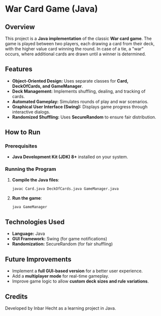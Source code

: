 # War Card Game (Java)

## Overview
This project is a **Java implementation** of the classic **War card game**. The game is played between two players, each drawing a card from their deck, with the higher value card winning the round. In case of a tie, a "war" occurs, where additional cards are drawn until a winner is determined.

## Features
- **Object-Oriented Design:** Uses separate classes for **Card, DeckOfCards, and GameManager**.
- **Deck Management:** Implements shuffling, dealing, and tracking of cards.
- **Automated Gameplay:** Simulates rounds of play and war scenarios.
- **Graphical User Interface (Swing):** Displays game progress through interactive dialogs.
- **Randomized Shuffling:** Uses **SecureRandom** to ensure fair distribution.

## How to Run
### Prerequisites
- **Java Development Kit (JDK) 8+** installed on your system.

### Running the Program
1. **Compile the Java files**:
   ```sh
   javac Card.java DeckOfCards.java GameManager.java
   ```
2. **Run the game**:
   ```sh
   java GameManager
   ```

## Technologies Used
- **Language:** Java
- **GUI Framework:** Swing (for game notifications)
- **Randomization:** SecureRandom (for fair shuffling)

## Future Improvements
- Implement a **full GUI-based version** for a better user experience.
- Add a **multiplayer mode** for real-time gameplay.
- Improve game logic to allow **custom deck sizes and rule variations**.

## Credits
Developed by Inbar Hecht as a learning project in Java.

